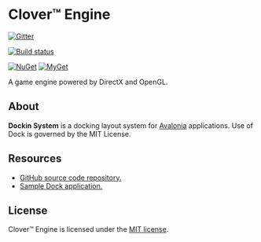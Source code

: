 # Clover™ Engine

[![Gitter](https://badges.gitter.im/Clover-/community.svg)](https://gitter.im/Clover-/community?utm_source=badge&utm_medium=badge&utm_campaign=pr-badge)

[![Build status](https://dev.azure.com/wieslawsoltes/GitHub/_apis/build/status/Sources/Dock)](https://dev.azure.com/wieslawsoltes/GitHub/_build/latest?definitionId=55)

[![NuGet](https://img.shields.io/nuget/v/Dock.Model.svg)](https://www.nuget.org/packages/Dock.Model)
[![MyGet](https://img.shields.io/myget/dock-nightly/vpre/Dock.Model.svg?label=myget)](https://www.myget.org/gallery/dock-nightly) 

A game engine powered by DirectX and OpenGL.

## About

**Dockin System** is a docking layout system for [Avalonia](https://github.com/AvaloniaUI/Avalonia) applications. Use of Dock is governed by the MIT License.

## Resources

* [GitHub source code repository.](https://github.com/wieslawsoltes/Dock)
* [Sample Dock application.](https://github.com/wieslawsoltes/AvaloniaDockApplication)

## License

Clover™ Engine is licensed under the [MIT license](LICENSE.TXT).
